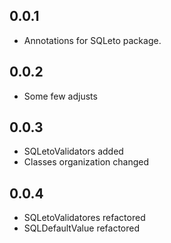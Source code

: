 ## 0.0.1

- Annotations for SQLeto package.

## 0.0.2

- Some few adjusts

## 0.0.3

- SQLetoValidators added
- Classes organization changed

## 0.0.4

- SQLetoValidatores refactored
- SQLDefaultValue refactored
